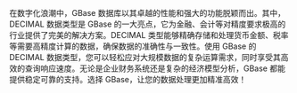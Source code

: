 在数字化浪潮中，GBase 数据库以其卓越的性能和强大的功能脱颖而出。其中，DECIMAL 数据类型是 GBase 的一大亮点，它为金融、会计等对精度要求极高的行业提供了完美的解决方案。DECIMAL 类型能够精确存储和处理货币金额、税率等需要高精度计算的数据，确保数据的准确性与一致性。使用 GBase 的 DECIMAL 数据类型，您可以轻松应对大规模数据的复杂运算需求，同时享受其高效的查询响应速度。无论是企业财务系统还是复杂的经济模型分析，GBase 都能提供稳定可靠的支持。选择 GBase，让您的数据处理更加精准高效！